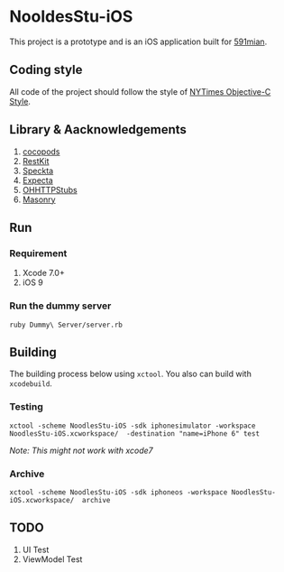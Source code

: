 NooldesStu-iOS
===============

This project is a prototype and is an iOS application built for [591mian][591mian-home].

Coding style
-------------

All code of the project should follow the style of [NYTimes Objective-C Style][NYTimes-OC-sytle].


Library & Aacknowledgements 
---------------------------
1. [cocopods][cocopods]
2. [RestKit][restkit]
3. [Speckta][speckta]
4. [Expecta][expecta]
5. [OHHTTPStubs][OHHTTPStubs]
6. [Masonry][Masonry]

Run
----

### Requirement

1. Xcode 7.0+
2. iOS 9

### Run the dummy server

```
ruby Dummy\ Server/server.rb
```


Building
--------
The building process below using `xctool`. You also can build with `xcodebuild`.

### Testing 

```
xctool -scheme NoodlesStu-iOS -sdk iphonesimulator -workspace NoodlesStu-iOS.xcworkspace/  -destination "name=iPhone 6" test
```

*Note: This might not work with xcode7*

### Archive

```
xctool -scheme NoodlesStu-iOS -sdk iphoneos -workspace NoodlesStu-iOS.xcworkspace/  archive
```


TODO
----
1. UI Test
2. ViewModel Test










[NYTimes-OC-sytle]: https://github.com/NYTimes/objective-c-style-guide
[591mian-home]: http://www.591mian.com/
[restkit]: https://github.com/RestKit/RestKit
[cocopods]: https://cocoapods.org/
[speckta]: https://github.com/specta/specta
[expecta]: https://github.com/specta/expecta
[OHHTTPStubs]: https://github.com/AliSoftware/OHHTTPStubs
[Masonry]: https://github.com/SnapKit/Masonry